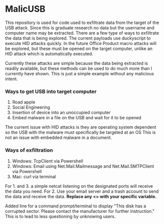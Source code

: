# MalicUSB
This repository is used for code used to exfiltrate data from the target of the USB attack.
Since this is graduate research no data but the username and computer name may be extracted.
There are a few type of ways to exfiltrate the data that is being explored.  The current payloads use duckyscript to execute HID attacks quickly.
In the future Office Product macro attacks will be explored, but these must be opened on the target computer, unlike an HID attack which is automatically executed.

Currently these attacks are simple because the data being extracted is readily available, but these methods can be used to do much more than I currently have shown.
This is just a simple example without any malicious intent.

### Ways to get USB into target computer
1. Road apple
2. Social Engineering
3. Insertion of device into an unoccupied computer
4. Embed malware in a file on the USB and wait for it to be opened

The current issue with HID attacks is they are operating system dependent so the USB with the malware must specifically be targeted at an OS
This is not an issue with embedded malware in a document.

### Ways of exfiltration
1. Windows: TcpClient via Powershell
2. Windows: Email using Net.Mail.Mailmessage and Net.Mail.SMTPClient via Powershell
3. Mac: curl via terminal

For 1. and 3. a simple netcat listening on the designated ports will receive the data you need.
For 2. Use your email server and a trash account to send the data and receive the data.
**Replace any <> with your specific variable.**

Added line for a command prompt/terminal to display "This disk has a corrupted sector.  Please contact the manufacturer for further instruction."
This is to lead to less questioning by unknowing users.
